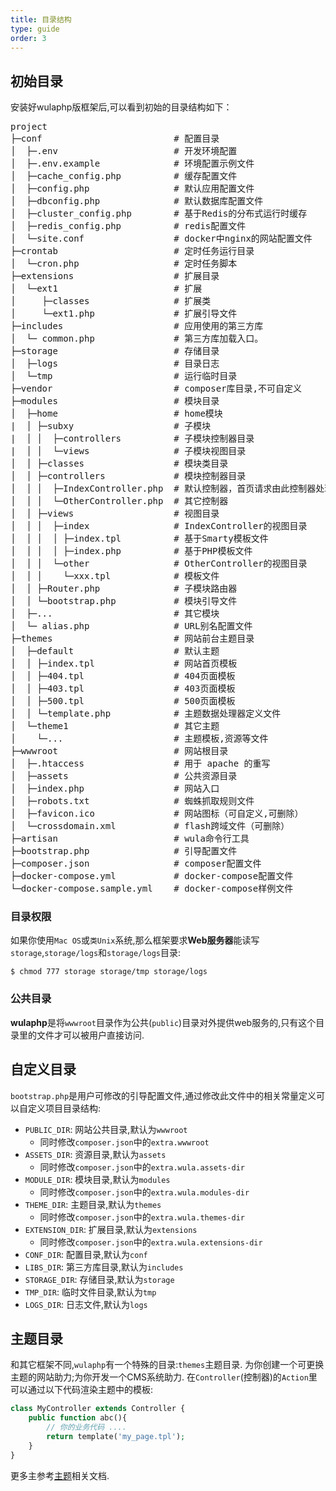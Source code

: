```yaml
---
title: 目录结构
type: guide
order: 3
---
```


## 初始目录
安装好wulaphp版框架后,可以看到初始的目录结构如下：
<pre>
project
├─conf                         # 配置目录
│  ├─.env                      # 开发环境配置
│  ├─.env.example              # 环境配置示例文件
│  ├─cache_config.php          # 缓存配置文件
│  ├─config.php                # 默认应用配置文件
│  ├─dbconfig.php              # 默认数据库配置文件
│  ├─cluster_config.php        # 基于Redis的分布式运行时缓存 
│  ├─redis_config.php          # redis配置文件
│  └─site.conf                 # docker中nginx的网站配置文件
├─crontab                      # 定时任务运行目录
│  └─cron.php                  # 定时任务脚本
├─extensions                   # 扩展目录
│  └─ext1                      # 扩展 
│     ├─classes                # 扩展类
│     └─ext1.php               # 扩展引导文件
├─includes                     # 应用使用的第三方库
│  └─ common.php               # 第三方库加载入口。
├─storage                      # 存储目录
│  ├─logs                      # 目录日志
│  └─tmp                       # 运行临时目录
├─vendor                       # composer库目录,不可自定义
├─modules                      # 模块目录
│  ├─home                      # home模块
|  │ ├─subxy                   # 子模块
|  │ │  ├─controllers          # 子模块控制器目录
|  │ │  └─views                # 子模块视图目录
│  │ ├─classes                 # 模块类目录
│  │ ├─controllers             # 模块控制器目录
│  │ │  ├─IndexController.php  # 默认控制器，首页请求由此控制器处理
│  │ │  └─OtherController.php  # 其它控制器
│  │ ├─views                   # 视图目录
│  │ │  ├─index                # IndexController的视图目录
│  │ │  │ ├─index.tpl          # 基于Smarty模板文件
│  │ │  │ ├─index.php          # 基于PHP模板文件
│  │ │  └─other                # OtherController的视图目录
│  │ │    └─xxx.tpl            # 模板文件
│  │ ├─Router.php              # 子模块路由器
│  │ └─bootstrap.php           # 模块引导文件
│  ├─...                       # 其它模块
│  └─ alias.php                # URL别名配置文件
├─themes                       # 网站前台主题目录
│  ├─default                   # 默认主题
│  │ ├─index.tpl               # 网站首页模板
│  │ ├─404.tpl                 # 404页面模板
│  │ ├─403.tpl                 # 403页面模板
│  │ ├─500.tpl                 # 500页面模板
│  │ └─template.php            # 主题数据处理器定义文件 
│  └─theme1                    # 其它主题
│    └─...                     # 主题模板,资源等文件
├─wwwroot                      # 网站根目录
│  ├─.htaccess                 # 用于 apache 的重写
│  ├─assets                    # 公共资源目录
│  ├─index.php                 # 网站入口
│  ├─robots.txt                # 蜘蛛抓取规则文件
│  ├─favicon.ico               # 网站图标（可自定义,可删除）
│  └─crossdomain.xml           # flash跨域文件（可删除）
├─artisan                      # wula命令行工具
├─bootstrap.php                # 引导配置文件
├─composer.json                # composer配置文件
├─docker-compose.yml           # docker-compose配置文件
└─docker-compose.sample.yml    # docker-compose样例文件
</pre>

### 目录权限
如果你使用`Mac OS`或`类Unix`系统,那么框架要求**Web服务器**能读写`storage`,`storage/logs`和`storage/logs`目录:

`$ chmod 777 storage storage/tmp storage/logs`

### 公共目录

**wulaphp**是将`wwwroot`目录作为公共(`public`)目录对外提供web服务的,只有这个目录里的文件才可以被用户直接访问.

## 自定义目录

`bootstrap.php`是用户可修改的引导配置文件,通过修改此文件中的相关常量定义可以自定义项目目录结构:

* `PUBLIC_DIR`: 网站公共目录,默认为`wwwroot`
    * 同时修改`composer.json`中的`extra.wwwroot`
* `ASSETS_DIR`: 资源目录,默认为`assets`
    * 同时修改`composer.json`中的`extra.wula.assets-dir`
* `MODULE_DIR`: 模块目录,默认为`modules`
    * 同时修改`composer.json`中的`extra.wula.modules-dir`
* `THEME_DIR`: 主题目录,默认为`themes`
    * 同时修改`composer.json`中的`extra.wula.themes-dir`
* `EXTENSION_DIR`: 扩展目录,默认为`extensions`
    * 同时修改`composer.json`中的`extra.wula.extensions-dir`
* `CONF_DIR`: 配置目录,默认为`conf`
* `LIBS_DIR`: 第三方库目录,默认为`includes`
* `STORAGE_DIR`: 存储目录,默认为`storage`
* `TMP_DIR`: 临时文件目录,默认为`tmp`
* `LOGS_DIR`: 日志文件,默认为`logs`

## 主题目录

和其它框架不同,`wulaphp`有一个特殊的目录:`themes`主题目录. 为你创建一个可更换主题的网站助力;为你开发一个CMS系统助力.
在`Controller`(控制器)的`Action`里可以通过以下代码渲染主题中的模板:
```php
class MyController extends Controller {
    public function abc(){
        // 你的业务代码 ....
        return template('my_page.tpl');
    }
}
```

更多主参考[主题](theme.html)相关文档.
